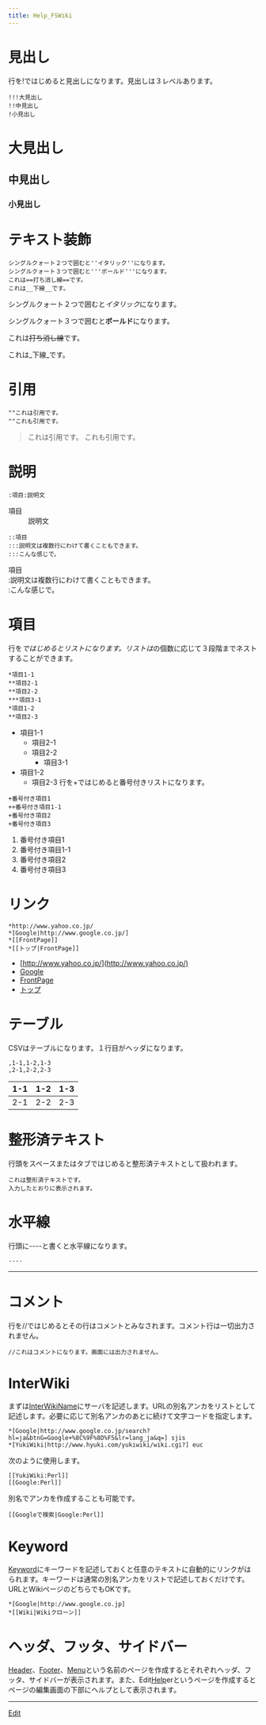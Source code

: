 ```yaml
---
title: Help_FSWiki
---
```


# 見出し

行を!ではじめると見出しになります。見出しは３レベルあります。

```
!!!大見出し
!!中見出し
!小見出し
```

# 大見出し


## 中見出し


### 小見出し




# テキスト装飾

```
シングルクォート２つで囲むと''イタリック''になります。
シングルクォート３つで囲むと'''ボールド'''になります。
これは==打ち消し線==です。
これは__下線__です。
```
シングルクォート２つで囲むと*イタリック*になります。

シングルクォート３つで囲むと**ボールド**になります。

これは~~打ち消し線~~です。

これは_下線_です。




# 引用

```
""これは引用です。
""これも引用です。
```
> これは引用です。
> これも引用です。



# 説明

```
:項目:説明文
```
<dl>
  <dt>項目</dt><dd>説明文
</dd>
</dl>


```
::項目
:::説明文は複数行にわけて書くこともできます。
:::こんな感じで。
```
<dl>
  <dt>項目
</dt><dd></dd>
  <dt>:説明文は複数行にわけて書くこともできます。
</dt><dd></dd>
  <dt>:こんな感じで。
</dt><dd></dd>
</dl>



# 項目

行を*ではじめるとリストになります。リストは*の個数に応じて３段階までネストすることができます。

```
*項目1-1
**項目2-1
**項目2-2
***項目3-1
*項目1-2
**項目2-3
```
* 項目1-1
   * 項目2-1
   * 項目2-2
      * 項目3-1
* 項目1-2
   * 項目2-3
行を+ではじめると番号付きリストになります。

```
+番号付き項目1
++番号付き項目1-1
+番号付き項目2
+番号付き項目3
```
1. 番号付き項目1
  1. 番号付き項目1-1
1. 番号付き項目2
1. 番号付き項目3



# リンク

```
*http://www.yahoo.co.jp/
*[Google|http://www.google.co.jp/]
*[[FrontPage]]
*[[トップ|FrontPage]]
```
* [http://www.yahoo.co.jp/](http://www.yahoo.co.jp/)
* [Google](http://www.google.co.jp/)
* [FrontPage](/FrontPage)
* [トップ](/FrontPage)



# テーブル

CSVはテーブルになります。１行目がヘッダになります。

```
,1-1,1-2,1-3
,2-1,2-2,2-3
```
|1-1|1-2|1-3 |
|-----|-----|-----|
|2-1|2-2|2-3 |



# 整形済テキスト

行頭をスペースまたはタブではじめると整形済テキストとして扱われます。

```
これは整形済テキストです。
入力したとおりに表示されます。
```



# 水平線

行頭に----と書くと水平線になります。

```
----
```
----




# コメント

行を//ではじめるとその行はコメントとみなされます。コメント行は一切出力されません。



```
//これはコメントになります。画面には出力されません。
```
<!-- これはコメントになります。画面には出力されません。 -->



# InterWiki

まずは[InterWikiName](/InterWikiName)にサーバを記述します。URLの別名アンカをリストとして記述します。必要に応じて別名アンカのあとに続けて文字コードを指定します。

```
*[Google|http://www.google.co.jp/search?hl=ja&btnG=Google+%8C%9F%8D%F5&lr=lang_ja&q=] sjis
*[YukiWiki|http://www.hyuki.com/yukiwiki/wiki.cgi?] euc
```
次のように使用します。

```
[[YukiWiki:Perl]]
[[Google:Perl]]
```
別名でアンカを作成することも可能です。

```
[[Googleで検索|Google:Perl]]
```



# Keyword

[Keyword](/Keyword)にキーワードを記述しておくと任意のテキストに自動的にリンクがはられます。キーワードは通常の別名アンカをリストで記述しておくだけです。URLとWikiページのどちらでもOKです。

```
*[Google|http://www.google.co.jp]
*[[Wiki|Wikiクローン]]
```



# ヘッダ、フッタ、サイドバー

[Header](/Header)、[Footer](/Footer)、[Menu](/Menu)という名前のページを作成するとそれぞれヘッダ、フッタ、サイドバーが表示されます。また、Edit[Help](/Help)erというページを作成するとページの編集画面の下部にヘルプとして表示されます。





----

[Edit](https://github.com/vitroid/vitroid.github.io/edit/master/MD/Help_FSWiki.md)

